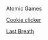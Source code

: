 Atomic Games

[Cookie clicker](https://atomic12321.github.io/cookieclicker/)

[Last Breath](https://atomic12321.github.io/LastBreathPhase3/)
